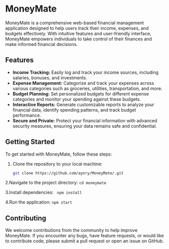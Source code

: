 # MoneyMate

MoneyMate is a comprehensive web-based financial management application designed to help users track their income, expenses, and budgets effectively. With intuitive features and user-friendly interface, MoneyMate empowers individuals to take control of their finances and make informed financial decisions.

## Features

- **Income Tracking:** Easily log and track your income sources, including salaries, bonuses, and investments.
- **Expense Management:** Categorize and track your expenses across various categories such as groceries, utilities, transportation, and more.
- **Budget Planning:** Set personalized budgets for different expense categories and monitor your spending against these budgets.
- **Interactive Reports:** Generate customizable reports to analyze your financial data, identify spending patterns, and track budget performance.
- **Secure and Private:** Protect your financial information with advanced security measures, ensuring your data remains safe and confidential.

## Getting Started

To get started with MoneyMate, follow these steps:

1. Clone the repository to your local machine:
   ```bash
   git clone https://github.com/aynry/MoneyMate/.git

2.Navigate to the project directory:
``cd moneymate``

3.Install dependencies:
 `` npm install``

4.Run the application:
 ``npm start``

## Contributing
We welcome contributions from the community to help improve MoneyMate. If you encounter any bugs, have feature requests, or would like to contribute code, please submit a pull request or open an issue on GitHub.
